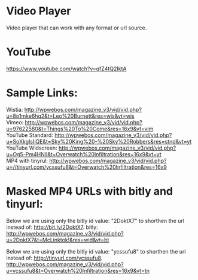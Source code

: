 # Video Player
Video player that can work with any format or url source.
# YouTube  
https://www.youtube.com/watch?v=qfZ4tQ2IktA  
# Sample Links:  
Wistia: http://wpwebos.com/magazine_v3/vid/vid.php?u=8p1mke6hq2&t=Leo%20Burnett&res=wis&vt=wis  
Vimeo: http://wpwebos.com/magazine_v3/vid/vid.php?u=97622580&t=Things%20To%20Come&res=16x9&vt=vim  
YouTube Standard: http://wpwebos.com/magazine_v3/vid/vid.php?u=SoXkgIsIiQE&t=Sky%20King%20-%20Sky%20Robbers&res=stnd&vt=yt  
YouTube Widscreen: http://wpwebos.com/magazine_v3/vid/vid.php?u=Og5-Pm4HNlI&t=Overwatch%20Infiltration&res=16x9&vt=yt  
MP4 with tinyrul: http://wpwebos.com/magazine_v3/vid/vid.php?u=//tinyurl.com/ycssufu8&t=Overwatch%20Infiltration&res=16x9
# Masked MP4 URLs with bitly and tinyurl:  
Below we are using only the bitly id value: "2DoktX7" to shorthen the url instead of: http://bit.ly/2DoktX7.
bitly: http://wpwebos.com/magazine_v3/vid/vid.php?u=2DoktX7&t=McLinktok!&res=wid&vt=bt  
 
Below we are using only the bitly id value: "ycssufu8" to shorthen the url instead of: http://tinyurl.com/ycssufu8.
http://wpwebos.com/magazine_v3/vid/vid.php?u=ycssufu8&t=Overwatch%20Infiltration&res=16x9&vt=tn
